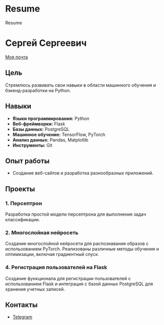 # Resume
Resume
# Сергей Сергеевич  
[Моя почта](mailto:wolfik7117@gmail.com)  

## Цель
Стремлюсь развивать свои навыки в области машинного обучения и бэкенд-разработки на Python.

## Навыки
- **Языки программирования:** Python
- **Веб-фреймворки:** Flask
- **Базы данных:** PostgreSQL
- **Машинное обучение:** TensorFlow, PyTorch
- **Анализ данных:** Pandas, Matplotlib
- **Инструменты:** Git

## Опыт работы
- Создание веб-сайтов и разработка разнообразных приложений.

## Проекты
### 1. Персептрон
Разработка простой модели персептрона для выполнения задач классификации.

### 2. Многослойная нейросеть
Создание многослойной нейросети для распознавания образов с использованием PyTorch. Реализованы различные методы обучения и оптимизации, включая градиентный спуск.

### 4. Регистрация пользователей на Flask
Создание функционала для регистрации пользователей с использованием Flask и интеграция с базой данных PostgreSQL для хранения учетных записей.

## Контакты
- [Telegram](@wolfik7777)
